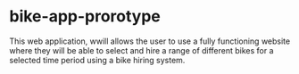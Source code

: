 # bike-app-prorotype
  This web application, wwill allows the user to use a fully functioning website where they will be able to select and hire a range of different bikes for a selected time period using a bike hiring system.
